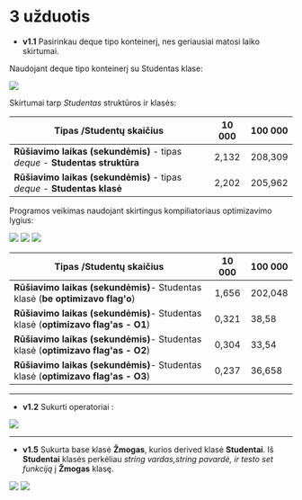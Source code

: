 # 3 užduotis

* **v1.1**
Pasirinkau deque tipo konteinerį, nes geriausiai matosi laiko skirtumai.

Naudojant deque tipo konteinerį su Studentas klase:

![](https://user-images.githubusercontent.com/45967745/55881503-74493200-5bab-11e9-811a-4f40fcd8618a.JPG)

Skirtumai tarp *Studentas* struktūros ir klasės:

**Tipas /Studentų skaičius**|10 000|100 000
|---|:---:|---|
**Rūšiavimo laikas (sekundėmis)** - tipas *deque* - **Studentas struktūra**|2,132|208,309|
**Rūšiavimo laikas (sekundėmis)** - tipas *deque* - **Studentas klasė**|2,202|205,962|


Programos veikimas naudojant skirtingus kompiliatoriaus optimizavimo lygius:

![](https://user-images.githubusercontent.com/45967745/55881733-e4f04e80-5bab-11e9-8852-38fcd51012f3.JPG)
![](https://user-images.githubusercontent.com/45967745/55881734-e588e500-5bab-11e9-92cf-cc9eb4fcea8e.JPG)
![](https://user-images.githubusercontent.com/45967745/55881738-e752a880-5bab-11e9-8b82-ede2a9f64e05.JPG)

**Tipas /Studentų skaičius**|10 000|100 000
|---|:---:|---|
**Rūšiavimo laikas (sekundėmis)**- Studentas klasė (**be optimizavo flag'o**) | 1,656|202,048|
**Rūšiavimo laikas (sekundėmis)**- Studentas klasė (**optimizavo flag'as - O1**) | 0,321|38,58|
**Rūšiavimo laikas (sekundėmis)**- Studentas klasė (**optimizavo flag'as - O2**) | 0,304|33,54|
**Rūšiavimo laikas (sekundėmis)**- Studentas klasė (**optimizavo flag'as - O3**) | 0,237|36,658|

___
* **v1.2**
Sukurti operatoriai : 

![](https://user-images.githubusercontent.com/45967745/56970723-6fefb380-6b70-11e9-8917-8e0876a25030.png)
____
* **v1.5**
Sukurta base klasė **Žmogas**, kurios derived klasė **Studentai**. Iš **Studentai** klasės perkėliau *string vardas,string pavardė, ir testo set funkciją* į **Žmogas** klasę.

![](https://user-images.githubusercontent.com/45967745/57059413-e64dfc00-6cbd-11e9-9ec5-00bb2a333050.png)
![](https://user-images.githubusercontent.com/45967745/57059562-99b6f080-6cbe-11e9-943f-a59581cabf71.png)

